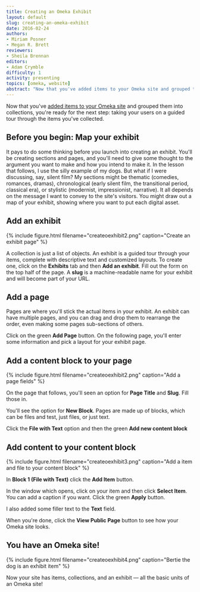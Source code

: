 ```yaml
---
title: Creating an Omeka Exhibit
layout: default
slug: creating-an-omeka-exhibit
date: 2016-02-24
authors:
- Miriam Posner
- Megan R. Brett
reviewers:
- Sheila Brennan
editors:
- Adam Crymble
difficulty: 1
activity: presenting
topics: [omeka, website]
abstract: "Now that you've added items to your Omeka site and grouped them into collections, you're ready for the next step: taking your users on a guided tour through the items you've collected."
---
```


Now that you've [added items to your Omeka site](link) and grouped them into collections, you're ready for the next step: taking your users on a guided tour through the items you've collected.

Before you begin: Map your exhibit
----------------------------------

It pays to do some thinking before you launch into creating an exhibit. You'll be creating sections and pages, and you'll need to give some thought to the argument you want to make and how you intend to make it. In the lesson that follows, I use the silly example of my dogs. But what if I were discussing, say, silent film? My sections might be thematic (comedies, romances, dramas), chronological (early silent film, the transitional period, classical era), or stylistic (modernist, impressionist, narrative). It all depends on the message I want to convey to the site's visitors. You might draw out a map of your exhibit, showing where you want to put each digital asset.

Add an exhibit
--------------

{% include figure.html filename="createoexhibit2.png" caption="Create an exhibit page" %}

A collection is just a list of objects. An exhibit is a guided tour through your items, complete with descriptive text and customized layouts. To create one, click on the **Exhibits** tab and then **Add an exhibit**. Fill out the form on the top half of the page. A **slug** is a machine-readable name for your exhibit and will become part of your URL.

Add a page
-------------
Pages are where you'll stick the actual items in your exhibit. An exhibit can have multiple pages, and you can drag and drop them to rearrange the order, even making some pages sub-sections of others. 

Click on the green **Add Page** button. On the following page, you'll enter some information and pick a layout for your exhibit page. 

Add a content block to your page
----------------------
{% include figure.html filename="createoexhibit2.png" caption="Add a page fields" %}

On the page that follows, you'll seen an option for **Page Title** and **Slug**. Fill those in. 

 You'll see the option for **New Block**. Pages are made up of blocks, which can be files and test, just files, or just text.

Click the **File with Text** option and then the green **Add new content block**

Add content to your content block
-----
{% include figure.html filename="createoexhibit3.png" caption="Add a item and file to your content block" %}

In **Block 1 (File with Text)** click the **Add Item** button. 

In the window which opens, click on your item and then click **Select Item**. You can add a caption if you want. Click the green **Apply** button.

I also added some filler text to the **Text** field. 

When you're done, click the **View Public Page** button to see how your Omeka site looks.

You have an Omeka site!
-----------------------
{% include figure.html filename="createoexhibit4.png" caption="Bertie the dog is an exhibit item" %}

Now your site has items, collections, and an exhibit — all the basic units of an Omeka site!
